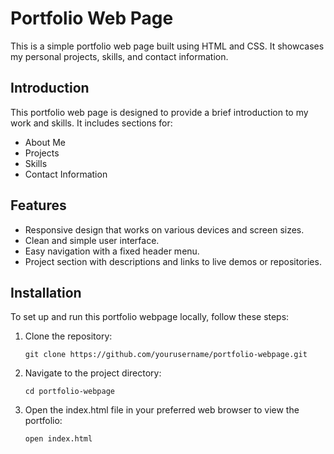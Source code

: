 # Portfolio Web Page

This is a simple portfolio web page built using HTML and CSS. It showcases my personal projects, skills, and contact information.


## Introduction

This portfolio web page is designed to provide a brief introduction to my work and skills. It includes sections for:

- About Me
- Projects
- Skills
- Contact Information

## Features

- Responsive design that works on various devices and screen sizes.
- Clean and simple user interface.
- Easy navigation with a fixed header menu.
- Project section with descriptions and links to live demos or repositories.

## Installation

To set up and run this portfolio webpage locally, follow these steps:

1. Clone the repository:
   
       git clone https://github.com/yourusername/portfolio-webpage.git

2. Navigate to the project directory:
 
       cd portfolio-webpage

3. Open the index.html file in your preferred web browser to view the portfolio:

       open index.html
